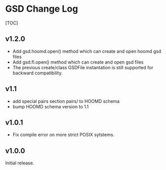 # GSD Change Log

[TOC]

## v1.2.0

* Add gsd.hoomd.open() method which can create and open hoomd gsd files
* Add gsd.fl.open() method which can create and open gsd files
* The previous create/class GSDFile instantation is still supported
  for backward compatibility.

## v1.1

* add special pairs section pairs/ to HOOMD schema
* bump HOOMD schema version to 1.1

## v1.0.1

* Fix compile error on more strict POSIX sytstems.

## v1.0.0

Initial release.
